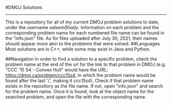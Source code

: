 #DMOJ Solutions
____
This is a repository for all of my current DMOJ problem solutions to date, under the username
*saleemShady*. Information on each problem and the corresponding problem name for each
numbered file name can be found in the "info.json" file. As for files uploaded after July 30, 2021, their
names should appear more akin to the problems that were solved.
##Languages
Most solutions are in C++, while some may exist in Java and Python.

##Navigation
In order to find a solution to a specific problem, check the problem name at the end of the url for the link to that
problem in DMOJ (e.g. "CCC '15 S4 - Convex Hull" would have the URL: https://dmoj.ca/problem/ccc15s4, in which
the problem name would be found after the last '/', making it *ccc15s4*). Check if that problem name
exists in the repository as the file name. If not, open "info.json" and search for the problem name. Once it is
found, look at the object name for the searched problem, and open the file with the corresponding name.